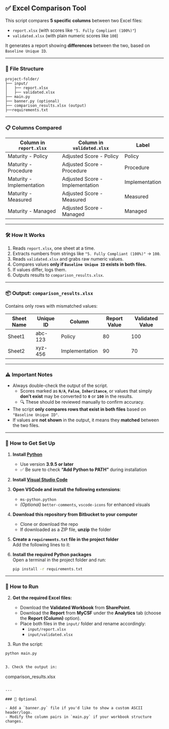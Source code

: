 ## ✅ Excel Comparison Tool

This script compares **5 specific columns** between two Excel files:

- `report.xlsx` (with scores like `"5. Fully Compliant (100%)"`)
- `validated.xlsx` (with plain numeric scores like `100`)

It generates a report showing **differences** between the two, based on `Baseline Unique ID`.

---

### 📂 File Structure

```
project-folder/
├── input/
│   ├── report.xlsx
│   ├── validated.xlsx
├── main.py
├── banner.py (optional)
├── comparison_results.xlsx (output)
├──requirements.txt
```

---

### 📋 Columns Compared

| Column in `report.xlsx`       | Column in `validated.xlsx`        | Label         |
|-------------------------------|------------------------------------|----------------|
| Maturity - Policy             | Adjusted Score - Policy            | Policy         |
| Maturity - Procedure          | Adjusted Score - Procedure         | Procedure      |
| Maturity - Implementation     | Adjusted Score - Implementation    | Implementation |
| Maturity - Measured           | Adjusted Score - Measured          | Measured       |
| Maturity - Managed            | Adjusted Score - Managed           | Managed        |

---

### 🛠 How It Works

1. Reads `report.xlsx`, one sheet at a time.
2. Extracts numbers from strings like `"5. Fully Compliant (100%)"` → `100`.
3. Reads `validated.xlsx` and grabs raw numeric values.
4. Compares values **only if `Baseline Unique ID` exists in both files.**
5. If values differ, logs them.
6. Outputs results to `comparison_results.xlsx`.

---

### 📦 Output: `comparison_results.xlsx`

Contains only rows with mismatched values:

| Sheet Name | Unique ID | Column        | Report Value | Validated Value |
|------------|-----------|---------------|---------------|------------------|
| Sheet1     | abc-123   | Policy        | 80            | 100              |
| Sheet2     | xyz-456   | Implementation| 90            | 70               |

---

### ⚠️ Important Notes

- Always double-check the output of the script.  
  - Scores marked as **`N/A`**, **`False`**, **`Inheritance`**, or values that simply **don’t exist** may be converted to **`0`** or **`100`** in the results.
  - 🔍 These should be reviewed manually to confirm accuracy.
- The script **only compares rows that exist in both files** based on `"Baseline Unique ID"`.
- If values are **not shown** in the output, it means they **matched** between the two files.

---

### 🧰 How to Get Set Up

1. **Install [Python](https://www.python.org/downloads/)**  
   - Use version **3.9.5 or later**  
   - ✅ Be sure to check **“Add Python to PATH”** during installation

2. **Install [Visual Studio Code](https://code.visualstudio.com/)**

3. **Open VSCode and install the following extensions**:  
   - `ms-python.python`  
   - *(Optional)* `better-comments`, `vscode-icons` for enhanced visuals

4. **Download this repository from Bitbucket to your computer**  
   - Clone or download the repo  
   - If downloaded as a ZIP file, **unzip** the folder

5. **Create a `requirements.txt` file in the project folder**  
   Add the following lines to it:

6. **Install the required Python packages**  
   Open a terminal in the project folder and run:

   ```bash
   pip install -r requirements.txt

---

### 🚀 How to Run

2. **Get the required Excel files:**
   - Download the **Validated Workbook** from **SharePoint**.
   - Download the **Report** from **MyCSF** under the **Analytics** tab (choose the **Report (Column)** option).
   - Place both files in the `input/` folder and rename accordingly:
     - `input/report.xlsx`
     - `input/validated.xlsx`

3. Run the script:

```bash
python main.py


3. Check the output in:

```
comparison_results.xlsx
```

---

### 🧩 Optional

- Add a `banner.py` file if you'd like to show a custom ASCII header/logo.
- Modify the column pairs in `main.py` if your workbook structure changes.

